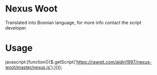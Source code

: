# Nexus Woot
Translated into Bosnian language, for more info contact the script developer.

 # Usage
 
javascript:(function(){$.getScript('https://rawgit.com/ajdin1997/nexus-woot/master/nexus.js');}());
